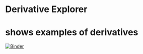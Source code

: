 # Derivative Explorer
# shows examples of derivatives

[![Binder](https://mybinder.org/badge_logo.svg)](https://mybinder.org/v2/gh/rmcrae/DerivativViewer/master?filepath=DerExplorer.ipynb)

